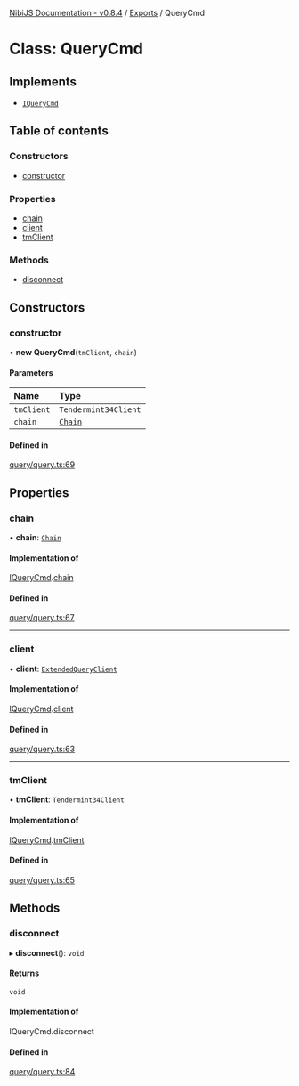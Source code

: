 [NibiJS Documentation - v0.8.4](../intro.md) / [Exports](../modules.md) / QueryCmd

# Class: QueryCmd

## Implements

- [`IQueryCmd`](../interfaces/IQueryCmd.md)

## Table of contents

### Constructors

- [constructor](QueryCmd.md#constructor)

### Properties

- [chain](QueryCmd.md#chain)
- [client](QueryCmd.md#client)
- [tmClient](QueryCmd.md#tmclient)

### Methods

- [disconnect](QueryCmd.md#disconnect)

## Constructors

### constructor

• **new QueryCmd**(`tmClient`, `chain`)

#### Parameters

| Name | Type |
| :------ | :------ |
| `tmClient` | `Tendermint34Client` |
| `chain` | [`Chain`](../interfaces/Chain.md) |

#### Defined in

[query/query.ts:69](https://github.com/NibiruChain/ts-sdk/blob/fd87694/packages/nibijs/src/query/query.ts#L69)

## Properties

### chain

• **chain**: [`Chain`](../interfaces/Chain.md)

#### Implementation of

[IQueryCmd](../interfaces/IQueryCmd.md).[chain](../interfaces/IQueryCmd.md#chain)

#### Defined in

[query/query.ts:67](https://github.com/NibiruChain/ts-sdk/blob/fd87694/packages/nibijs/src/query/query.ts#L67)

___

### client

• **client**: [`ExtendedQueryClient`](../modules.md#extendedqueryclient)

#### Implementation of

[IQueryCmd](../interfaces/IQueryCmd.md).[client](../interfaces/IQueryCmd.md#client)

#### Defined in

[query/query.ts:63](https://github.com/NibiruChain/ts-sdk/blob/fd87694/packages/nibijs/src/query/query.ts#L63)

___

### tmClient

• **tmClient**: `Tendermint34Client`

#### Implementation of

[IQueryCmd](../interfaces/IQueryCmd.md).[tmClient](../interfaces/IQueryCmd.md#tmclient)

#### Defined in

[query/query.ts:65](https://github.com/NibiruChain/ts-sdk/blob/fd87694/packages/nibijs/src/query/query.ts#L65)

## Methods

### disconnect

▸ **disconnect**(): `void`

#### Returns

`void`

#### Implementation of

IQueryCmd.disconnect

#### Defined in

[query/query.ts:84](https://github.com/NibiruChain/ts-sdk/blob/fd87694/packages/nibijs/src/query/query.ts#L84)
